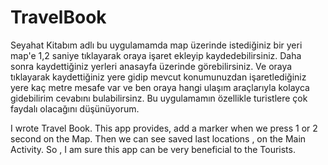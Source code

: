 # TravelBook
Seyahat Kitabım adlı bu uygulamamda map üzerinde istediğiniz bir yeri map'e 1,2 saniye tıklayarak oraya işaret ekleyip kaydedebilirsiniz. Daha sonra kaydettiğiniz yerleri anasayfa üzerinde görebilirsiniz. Ve oraya tıklayarak kaydettiğiniz yere gidip mevcut konumunuzdan işaretlediğiniz yere kaç metre mesafe var ve ben oraya hangi ulaşım araçlarıyla kolayca gidebilirim cevabını bulabilirsinz. Bu uygulamamın özellikle turistlere çok faydalı olacağını düşünüyorum. 

I wrote Travel Book. This app provides, add a marker when we press 1 or 2 second on the Map. Then we can see saved last locations , on the Main Activity. So , I am sure this app can be very beneficial to the Tourists.

